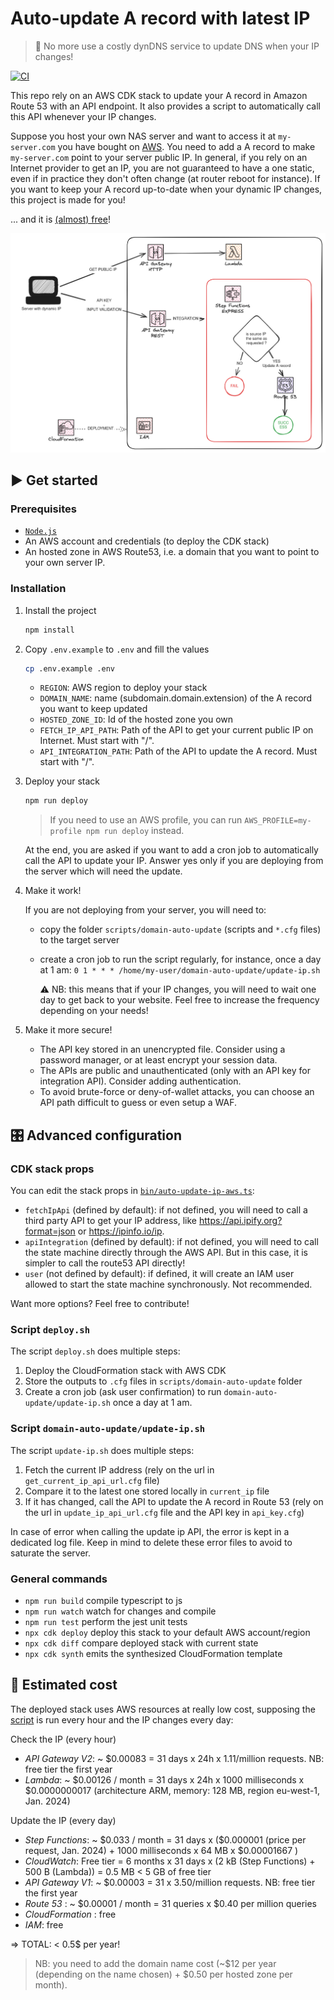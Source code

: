 # Auto-update A record with latest IP

> 🎉 No more use a costly dynDNS service to update DNS when your IP changes!

[![CI](https://github.com/guiyom-e/auto-update-ip-aws/actions/workflows/ci.yml/badge.svg)](https://github.com/guiyom-e/auto-update-ip-aws/actions/workflows/ci.yml)

This repo rely on an AWS CDK stack to update your A record in Amazon Route 53 with an API endpoint. It also provides a script to automatically call this API whenever your IP changes.

Suppose you host your own NAS server and want to access it at `my-server.com` you have bought on [AWS](https://aws.amazon.com/getting-started/hands-on/get-a-domain/). You need to add a A record to make `my-server.com` point to your server public IP. In general, if you rely on an Internet provider to get an IP, you are not guaranteed to have a one static, even if in practice they don't often change (at router reboot for instance). If you want to keep your A record up-to-date when your dynamic IP changes, this project is made for you!

... and it is [(almost) free](#🤑-estimated-cost)!

![Architecture](docs/assets/architecture.png)

## ▶️ Get started

### Prerequisites

- [`Node.js`](https://nodejs.org/en/download)
- An AWS account and credentials (to deploy the CDK stack)
- An hosted zone in AWS Route53, i.e. a domain that you want to point to your own server IP.

### Installation

1. Install the project

   ```sh
   npm install
   ```

2. Copy `.env.example` to `.env` and fill the values

   ```sh
   cp .env.example .env
   ```

   - `REGION`: AWS region to deploy your stack
   - `DOMAIN_NAME`: name (subdomain.domain.extension) of the A record you want to keep updated
   - `HOSTED_ZONE_ID`: Id of the hosted zone you own
   - `FETCH_IP_API_PATH`: Path of the API to get your current public IP on Internet. Must start with "/".
   - `API_INTEGRATION_PATH`: Path of the API to update the A record. Must start with "/".

3. Deploy your stack

   ```sh
   npm run deploy
   ```

   > If you need to use an AWS profile, you can run `AWS_PROFILE=my-profile npm run deploy` instead.

   At the end, you are asked if you want to add a cron job to automatically call the API to update your IP. Answer yes only if you are deploying from the server which will need the update.

4. Make it work!

   If you are not deploying from your server, you will need to:

   - copy the folder `scripts/domain-auto-update` (scripts and `*.cfg` files) to the target server
   - create a cron job to run the script regularly, for instance, once a day at 1 am:
     `0 1 * * * /home/my-user/domain-auto-update/update-ip.sh`

     ⚠️ NB: this means that if your IP changes, you will need to wait one day to get back to your website. Feel free to increase the frequency depending on your needs!

5. Make it more secure!

   - The API key stored in an unencrypted file. Consider using a password manager, or at least encrypt your session data.
   - The APIs are public and unauthenticated (only with an API key for integration API). Consider adding authentication.
   - To avoid brute-force or deny-of-wallet attacks, you can choose an API path difficult to guess or even setup a WAF.

## 🎛️ Advanced configuration

### CDK stack props

You can edit the stack props in [`bin/auto-update-ip-aws.ts`](./bin/auto-update-ip-aws.ts):

- `fetchIpApi` (defined by default): if not defined, you will need to call a third party API to get your IP address, like https://api.ipify.org?format=json or https://ipinfo.io/ip.
- `apiIntegration` (defined by default): if not defined, you will need to call the state machine directly through the AWS API. But in this case, it is simpler to call the route53 API directly!
- `user` (not defined by default): if defined, it will create an IAM user allowed to start the state machine synchronously. Not recommended.

Want more options? Feel free to contribute!

### Script `deploy.sh`

The script `deploy.sh` does multiple steps:

1. Deploy the CloudFormation stack with AWS CDK
2. Store the outputs to `.cfg` files in `scripts/domain-auto-update` folder
3. Create a cron job (ask user confirmation) to run `domain-auto-update/update-ip.sh` once a day at 1 am.

### Script `domain-auto-update/update-ip.sh`

The script `update-ip.sh` does multiple steps:

1. Fetch the current IP address (rely on the url in `get_current_ip_api_url.cfg` file)
2. Compare it to the latest one stored locally in `current_ip` file
3. If it has changed, call the API to update the A record in Route 53 (rely on the url in `update_ip_api_url.cfg` file and the API key in `api_key.cfg`)

In case of error when calling the update ip API, the error is kept in a dedicated log file. Keep in mind to delete these error files to avoid to saturate the server.

### General commands

- `npm run build` compile typescript to js
- `npm run watch` watch for changes and compile
- `npm run test` perform the jest unit tests
- `npx cdk deploy` deploy this stack to your default AWS account/region
- `npx cdk diff` compare deployed stack with current state
- `npx cdk synth` emits the synthesized CloudFormation template

## 🤑 Estimated cost

The deployed stack uses AWS resources at really low cost, supposing the [script](./scripts/domain-auto-update/update-ip.sh) is run every hour and the IP changes every day:

Check the IP (every hour)

- *API Gateway V2*: ~ $0.00083 = 31 days x 24h x 1.11/million requests. NB: free tier the first year
- _Lambda_: ~ \$0.00126 / month = 31 days x 24h x 1000 milliseconds x $0.0000000017 (architecture ARM, memory: 128 MB, region eu-west-1, Jan. 2024)

Update the IP (every day)

- _Step Functions_: ~ \$0.033 / month = 31 days x (\$0.000001 (price per request, Jan. 2024) + 1000 milliseconds x 64 MB x \$0.00001667 )
- _CloudWatch_: Free tier = 6 months x 31 days x (2 kB (Step Functions) + 500 B (Lambda)) = 0.5 MB < 5 GB of free tier
- _API Gateway V1_: ~ \$0.00003 = 31 x 3.50/million requests. NB: free tier the first year
- _Route 53_ : ~ \$0.00001 / month = 31 queries x $0.40 per million queries
- _CloudFormation_ : free
- _IAM_: free

=> TOTAL: < 0.5$ per year!

> NB: you need to add the domain name cost (~\$12 per year (depending on the name chosen) + $0.50 per hosted zone per month).
